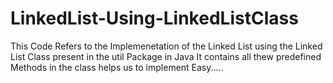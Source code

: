 # LinkedList-Using-LinkedListClass
This Code Refers to the Implemenetation of the Linked List using the Linked List Class present in the util Package in Java
It contains all thew predefined Methods in the class helps us to implement Easy.....
